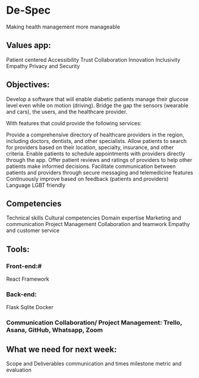 # De-Spec
Making health management more manageable

## Values app:


Patient centered
Accessibility
Trust
Collaboration
Innovation
Inclusivity
Empathy
Privacy and Security


## Objectives:


Develop a software that will enable diabetic patients manage their glucose level even while on motion (driving). Bridge the gap the sensors (wearable and cars), the users, and the healthcare provider.  

With features that could provide the following services:

Provide a comprehensive directory of healthcare providers in the region, including doctors, dentists, and other specialists.
Allow patients to search for providers based on their location, specialty, insurance, and other criteria.
Enable patients to schedule appointments with providers directly through the app.
Offer patient reviews and ratings of providers to help other patients make informed decisions.
Facilitate communication between patients and providers through secure messaging and telemedicine features
Continuously improve based on feedback (patients and providers)
Language
LGBT friendly


## Competencies


Technical skills
Cultural competencies
Domain expertise
Marketing and communication
Project Management
Collaboration and teamwork
Empathy and customer service


## Tools:

### Front-end:#

React Framework

### Back-end:

Flask
Sqlite
Docker

### Communication Collaboration/ Project Management: Trello, Asana, GitHub, Whatsapp, Zoom


## What we need for next week:


Scope and Deliverables
communication and times
milestone
metric and evaluation
